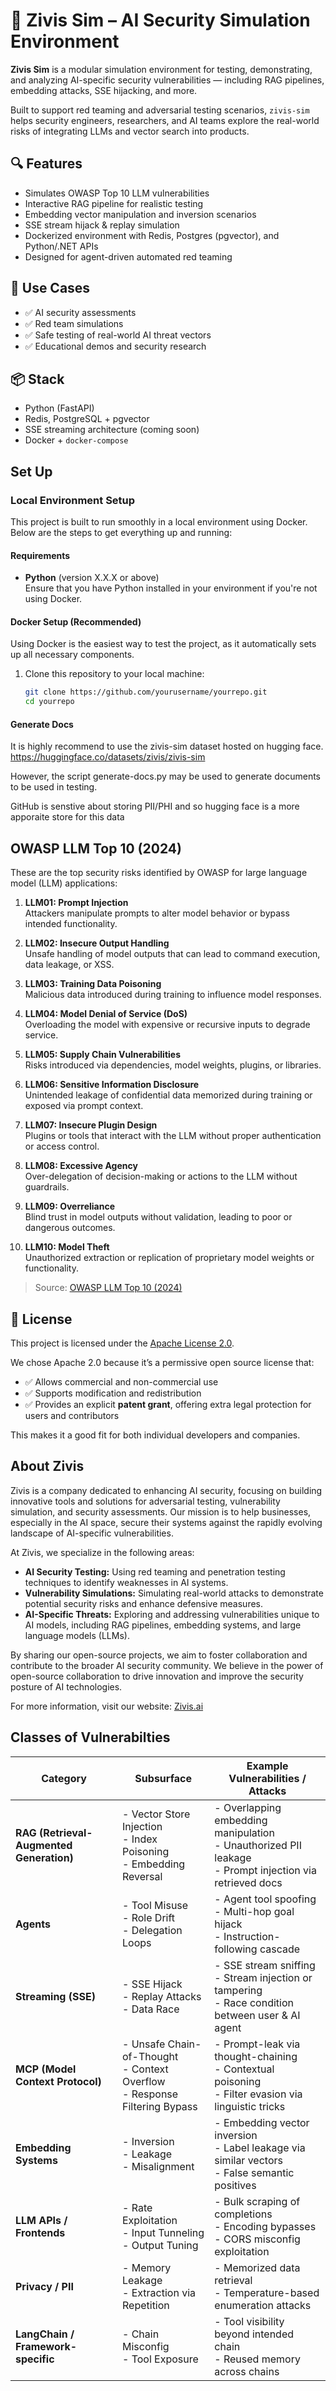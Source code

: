 # 🧪 Zivis Sim – AI Security Simulation Environment

**Zivis Sim** is a modular simulation environment for testing, demonstrating, and analyzing AI-specific security vulnerabilities — including RAG pipelines, embedding attacks, SSE hijacking, and more.

Built to support red teaming and adversarial testing scenarios, `zivis-sim` helps security engineers, researchers, and AI teams explore the real-world risks of integrating LLMs and vector search into products.

## 🔍 Features

- Simulates OWASP Top 10 LLM vulnerabilities
- Interactive RAG pipeline for realistic testing
- Embedding vector manipulation and inversion scenarios
- SSE stream hijack & replay simulation
- Dockerized environment with Redis, Postgres (pgvector), and Python/.NET APIs
- Designed for agent-driven automated red teaming

## 🚀 Use Cases

- ✅ AI security assessments
- ✅ Red team simulations
- ✅ Safe testing of real-world AI threat vectors
- ✅ Educational demos and security research

## 📦 Stack

- Python (FastAPI)
- Redis, PostgreSQL + pgvector
- SSE streaming architecture (coming soon)
- Docker + `docker-compose`

## Set Up

### Local Environment Setup

This project is built to run smoothly in a local environment using Docker. Below are the steps to get everything up and running:

#### Requirements
- **Python** (version X.X.X or above)  
  Ensure that you have Python installed in your environment if you're not using Docker.

#### Docker Setup (Recommended)

Using Docker is the easiest way to test the project, as it automatically sets up all necessary components.

1. Clone this repository to your local machine:
   ```bash
   git clone https://github.com/yourusername/yourrepo.git
   cd yourrepo


#### Generate Docs
It is highly recommend to use the zivis-sim dataset hosted on hugging face.
https://huggingface.co/datasets/zivis/zivis-sim

However, the script generate-docs.py may be used to generate documents to be used in testing. 

GitHub is senstive about storing PII/PHI and so hugging face is a more apporaite store for this data


## OWASP LLM Top 10 (2024)

These are the top security risks identified by OWASP for large language model (LLM) applications:

1. **LLM01: Prompt Injection**  
   Attackers manipulate prompts to alter model behavior or bypass intended functionality.

2. **LLM02: Insecure Output Handling**  
   Unsafe handling of model outputs that can lead to command execution, data leakage, or XSS.

3. **LLM03: Training Data Poisoning**  
   Malicious data introduced during training to influence model responses.

4. **LLM04: Model Denial of Service (DoS)**  
   Overloading the model with expensive or recursive inputs to degrade service.

5. **LLM05: Supply Chain Vulnerabilities**  
   Risks introduced via dependencies, model weights, plugins, or libraries.

6. **LLM06: Sensitive Information Disclosure**  
   Unintended leakage of confidential data memorized during training or exposed via prompt context.

7. **LLM07: Insecure Plugin Design**  
   Plugins or tools that interact with the LLM without proper authentication or access control.

8. **LLM08: Excessive Agency**  
   Over-delegation of decision-making or actions to the LLM without guardrails.

9. **LLM09: Overreliance**  
   Blind trust in model outputs without validation, leading to poor or dangerous outcomes.

10. **LLM10: Model Theft**  
   Unauthorized extraction or replication of proprietary model weights or functionality.

> Source: [OWASP LLM Top 10 (2024)](https://owasp.org/www-project-top-10-for-large-language-model-applications/)


## 📄 License

This project is licensed under the [Apache License 2.0](https://www.apache.org/licenses/LICENSE-2.0).

We chose Apache 2.0 because it’s a permissive open source license that:
- ✅ Allows commercial and non-commercial use
- ✅ Supports modification and redistribution
- ✅ Provides an explicit **patent grant**, offering extra legal protection for users and contributors

This makes it a good fit for both individual developers and companies.






## About Zivis

Zivis is a company dedicated to enhancing AI security, focusing on building innovative tools and solutions for adversarial testing, vulnerability simulation, and security assessments. Our mission is to help businesses, especially in the AI space, secure their systems against the rapidly evolving landscape of AI-specific vulnerabilities.

At Zivis, we specialize in the following areas:
- **AI Security Testing:** Using red teaming and penetration testing techniques to identify weaknesses in AI systems.
- **Vulnerability Simulations:** Simulating real-world attacks to demonstrate potential security risks and enhance defensive measures.
- **AI-Specific Threats:** Exploring and addressing vulnerabilities unique to AI models, including RAG pipelines, embedding systems, and large language models (LLMs).

By sharing our open-source projects, we aim to foster collaboration and contribute to the broader AI security community. We believe in the power of open-source collaboration to drive innovation and improve the security posture of AI technologies.

For more information, visit our website: [Zivis.ai](https://zivis.ai)



## Classes of Vulnerabilties

| **Category**                             | **Subsurface**                                                                 | **Example Vulnerabilities / Attacks**                                                                       |
| ---------------------------------------- | ------------------------------------------------------------------------------ | ----------------------------------------------------------------------------------------------------------- |
| **RAG (Retrieval-Augmented Generation)** | - Vector Store Injection<br>- Index Poisoning<br>- Embedding Reversal          | - Overlapping embedding manipulation<br>- Unauthorized PII leakage<br>- Prompt injection via retrieved docs |
| **Agents**                               | - Tool Misuse<br>- Role Drift<br>- Delegation Loops                            | - Agent tool spoofing<br>- Multi-hop goal hijack<br>- Instruction-following cascade                         |
| **Streaming (SSE)**                      | - SSE Hijack<br>- Replay Attacks<br>- Data Race                                | - SSE stream sniffing<br>- Stream injection or tampering<br>- Race condition between user & AI agent        |
| **MCP (Model Context Protocol)**         | - Unsafe Chain-of-Thought<br>- Context Overflow<br>- Response Filtering Bypass | - Prompt-leak via thought-chaining<br>- Contextual poisoning<br>- Filter evasion via linguistic tricks      |
| **Embedding Systems**                    | - Inversion<br>- Leakage<br>- Misalignment                                     | - Embedding vector inversion<br>- Label leakage via similar vectors<br>- False semantic positives           |
| **LLM APIs / Frontends**                 | - Rate Exploitation<br>- Input Tunneling<br>- Output Tuning                    | - Bulk scraping of completions<br>- Encoding bypasses<br>- CORS misconfig exploitation                      |
| **Privacy / PII**                        | - Memory Leakage<br>- Extraction via Repetition                                | - Memorized data retrieval<br>- Temperature-based enumeration attacks                                       |
| **LangChain / Framework-specific**       | - Chain Misconfig<br>- Tool Exposure                                           | - Tool visibility beyond intended chain<br>- Reused memory across chains                                    |

